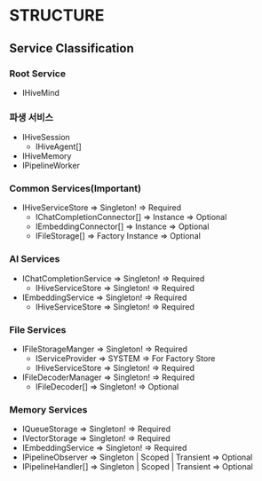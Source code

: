 # STRUCTURE

## Service Classification

### Root Service
- IHiveMind

### 파생 서비스
- IHiveSession
  - IHiveAgent[]
- IHiveMemory
- IPipelineWorker

### Common Services(Important)
- IHiveServiceStore             => Singleton!                                     => Required
  - IChatCompletionConnector[]  => Instance                                       => Optional
  - IEmbeddingConnector[]       => Instance                                       => Optional
  - IFileStorage[]              => Factory Instance                               => Optional

### AI Services
- IChatCompletionService        => Singleton!                                     => Required
  - IHiveServiceStore           => Singleton!                                     => Required
- IEmbeddingService             => Singleton!                                     => Required
  - IHiveServiceStore           => Singleton!                                     => Required

### File Services
- IFileStorageManger            => Singleton!                                     => Required
  - IServiceProvider            => SYSTEM                                         => For Factory Store
  - IHiveServiceStore           => Singleton!                                     => Required
- IFileDecoderManager           => Singleton!                                     => Required
  - IFileDecoder[]              => Singleton!                                     => Optional
  
### Memory Services
- IQueueStorage                 => Singleton!                                     => Required
- IVectorStorage                => Singleton!                                     => Required
- IEmbeddingService             => Singleton!                                     => Required
- IPipelineObserver             => Singleton | Scoped | Transient                 => Optional
- IPipelineHandler[]            => Singleton | Scoped | Transient                 => Optional
